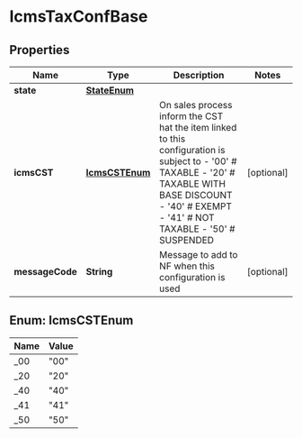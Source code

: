 
# IcmsTaxConfBase

## Properties
Name | Type | Description | Notes
------------ | ------------- | ------------- | -------------
**state** | [**StateEnum**](StateEnum.md) |  | 
**icmsCST** | [**IcmsCSTEnum**](#IcmsCSTEnum) | On sales process inform the CST hat the item linked to this configuration is subject to - &#39;00&#39; # TAXABLE - &#39;20&#39; # TAXABLE WITH BASE DISCOUNT - &#39;40&#39; # EXEMPT - &#39;41&#39; # NOT TAXABLE - &#39;50&#39; # SUSPENDED  |  [optional]
**messageCode** | **String** | Message to add to NF when this configuration is used |  [optional]


<a name="IcmsCSTEnum"></a>
## Enum: IcmsCSTEnum
Name | Value
---- | -----
_00 | &quot;00&quot;
_20 | &quot;20&quot;
_40 | &quot;40&quot;
_41 | &quot;41&quot;
_50 | &quot;50&quot;




